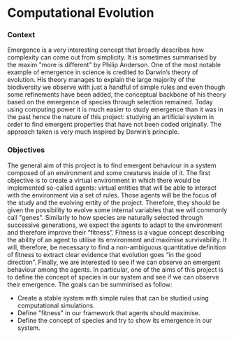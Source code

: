 # Computational Evolution


### Context

Emergence is a very interesting concept that broadly describes how complexity can come out from simplicity. It is sometimes summarised by the maxim "more is different" by Philip Anderson. One of the most notable example of emergence in science is credited to Darwin’s theory of evolution. His theory manages to explain the large majority of the biodiversity we observe with just a handful of simple rules and even though some refinements have been added, the conceptual backbone of his theory based on the emergence of species through selection remained. Today using computing power it is much easier to study emergence than it was in the past hence the nature of this project: studying an artificial system in order to find emergent properties that have not been coded originally. The approach taken is very much inspired by Darwin’s principle.

### Objectives

The general aim of this project is to find emergent behaviour in a system composed of an environment and some creatures inside of it.
The first objective is to create a virtual environment in which there would be implemented so-called agents: virtual entities that will be able to interact with the environment via a set of rules. Those agents will be the focus of the study and the evolving entity of the project. Therefore, they should be given the possibility to evolve some internal variables that we will commonly call "genes". Similarly to how species are naturally selected through successive generations, we expect the agents to adapt to the environment and therefore improve their “fitness”. Fitness is a vague concept describing the ability of an agent to utilise its environment and maximise survivability. It will, therefore, be necessary to find a non-ambiguous quantitative definition of fitness to extract clear evidence that evolution goes “in the good direction”. Finally, we are interested to see if we can observe an emergent behaviour among the agents. In particular, one of the aims of this project is to define the concept of species in our system and see if we can observe their emergence. 
The goals can be summirised as follow:
- Create a stable system with simple rules that can be studied using computational
simulations.
- Define "fitness" in our framework that agents should maximise.
- Define the concept of species and try to show its emergence in our system.